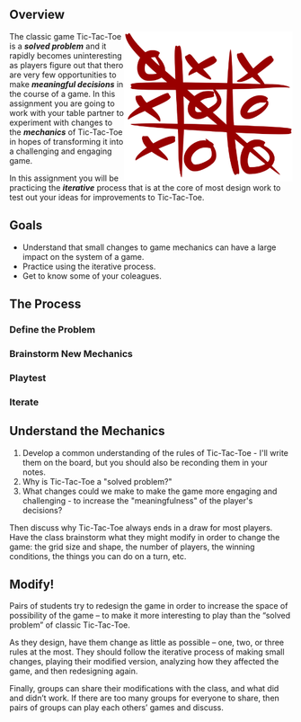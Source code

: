 ## Overview

<img src="assets/tic-tac-toe.svg" width="300px" align="right">

The classic game Tic-Tac-Toe is a ***solved problem*** and it rapidly becomes uninteresting as players figure out that thero are very few opportunities to make ***meaningful decisions*** in the course of a game. In this assignment you are going to work with your table partner to experiment with changes to the ***mechanics*** of Tic-Tac-Toe in hopes of transforming it into a challenging and engaging game.

In this assignment you will be practicing the ***iterative*** process that is at the core of most design work to test out your ideas for improvements to Tic-Tac-Toe.

## Goals
* Understand that small changes to game mechanics can have a large impact on the system of a game.
* Practice using the iterative process.
* Get to know some of your coleagues.

## The Process

### Define the Problem

### Brainstorm New Mechanics

### Playtest

### Iterate

## Understand the Mechanics

1. Develop a common understanding of the rules of Tic-Tac-Toe - I'll write them on the board, but you should also be reconding them in your notes.
1. Why is Tic-Tac-Toe a "solved problem?"
1. What changes could we make to make the game more engaging and challenging - to increase the "meaningfulness" of the player's decisions?

Then discuss why Tic-Tac-Toe always ends in a draw for most players. Have the class brainstorm what they might modify in order to change the game: the grid size and shape, the number of players, the winning conditions, the things you can do on a turn, etc.

## Modify!
Pairs of students try to redesign the game in order to increase the space of possibility of the game – to make it more interesting to play than the “solved problem” of classic Tic-Tac-Toe.

As they design, have them change as little as possible – one, two, or three rules at the most. They should follow the iterative process of making small changes, playing their modified version, analyzing how they affected the game, and then redesigning again.

Finally, groups can share their modifications with the class, and what did and didn’t work. If there are too many groups for everyone to share, then pairs of groups can play each others’ games and discuss.

